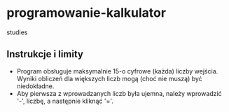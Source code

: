 # programowanie-kalkulator
studies
<section>
<h1>Instrukcje i limity</h1>
<ul>
	<li>Program obsługuje maksymalnie 15-o cyfrowe (każda) liczby wejścia.<br>
	Wyniki obliczeń dla większych liczb mogą (choć nie muszą) być niedokładne.
	</li>
	<li>Aby pierwsza z wprowadzanych liczb była ujemna, należy wprowadzić '-', liczbę, a następnie kliknąć '='.</li>
</ul>
</section>